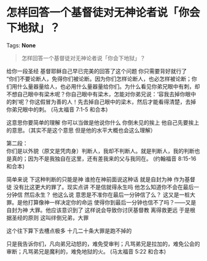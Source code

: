 # 怎样回答一个基督徒对无神论者说「你会下地狱」？

Tags: **None**

> 怎样回答一个基督徒对无神论者说「你会下地狱」？

给你一段圣经 基督耶稣自己早已完美的回答了这个问题 你只需要背好就行了  
“你们不要论断人，免得你们被论断。因为你们怎样论断人，也必怎样被论断；你们用什么量器量给人，也必用什么量器量给你们。为什么看见你弟兄眼中有刺，却不想自己眼中有梁木呢？你自己眼中有梁木，怎能对你弟兄说：‘容我去掉你眼中的刺’呢？你这假冒为善的人！先去掉自己眼中的梁木，然后才能看得清楚，去掉你弟兄眼中的刺。 (马太福音 7:1-5 和合本)  
  
这意思你要简单的理解 你可以当做是他说你什么 你倒未见的挨上 他自己先要挨上的意思。（其实不是这个意思 但是他的水平大概也会这么理解）  
  
第二段：  
你们是以外貌（原文是凭肉身）判断人，我却不判断人。就是判断人，我的判断也是真的；因为不是我独自在这里，还有差我来的父与我同在。 (约翰福音 8:15-16 和合本)  
  
简单来说 下这种判断的只能是神 谁抢在神前面说这种话 就是自封为神 作为基督徒 没有比这更大的罪了。现实点讲 不是信就得永生吗 他怎么知道你不会在最后一分钟信 然后永生？ 他这么说 意思是不准你在最后一分钟信了么？ 这又是一桩大罪。是他打算像神一样决定你的命运 使得你到最后一分钟也信不了吗？——又是自封为神 大罪。他应该意识到了 这样说会导致你讨厌基督教 离得救更远 于是根据圣经的原则 这叫绊倒兄弟，大罪   
  
这个往下算下去槽点极多 十几二十条大罪是跑不掉的  
  
只是我告诉你们，凡向弟兄动怒的，难免受审判；凡骂弟兄是拉加的，难免公会的审断；凡骂弟兄是魔利的，难免地狱的火。 (马太福音 5:22 和合本)

